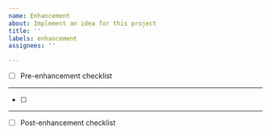 ```yaml
---
name: Enhancement
about: Implement an idea for this project
title: ''
labels: enhancement
assignees: ''

---
```


- [ ] Pre-enhancement checklist 
---
- [ ] 
---
- [ ] Post-enhancement checklist

